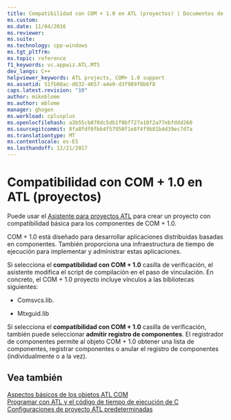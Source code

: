 ```yaml
---
title: Compatibilidad con COM + 1.0 en ATL (proyectos) | Documentos de Microsoft
ms.custom: 
ms.date: 11/04/2016
ms.reviewer: 
ms.suite: 
ms.technology: cpp-windows
ms.tgt_pltfrm: 
ms.topic: reference
f1_keywords: vc.appwiz.ATL.MTS
dev_langs: C++
helpviewer_keywords: ATL projects, COM+ 1.0 support
ms.assetid: 51fb08ac-d632-4657-a4e0-d3f989f0b6f8
caps.latest.revision: "10"
author: mikeblome
ms.author: mblome
manager: ghogen
ms.workload: cplusplus
ms.openlocfilehash: a3b55cb078dc5db1f0bf727a10f2a77ebfddd260
ms.sourcegitcommit: 8fa8fdf0fbb4f57950f1e8f4f9b81b4d39ec7d7a
ms.translationtype: MT
ms.contentlocale: es-ES
ms.lasthandoff: 12/21/2017
---
```

# <a name="com-10-support-in-atl-projects"></a>Compatibilidad con COM + 1.0 en ATL (proyectos)
Puede usar el [Asistente para proyectos ATL](../../atl/reference/creating-an-atl-project.md) para crear un proyecto con compatibilidad básica para los componentes de COM + 1.0.  
  
 COM + 1.0 está diseñado para desarrollar aplicaciones distribuidas basadas en componentes. También proporciona una infraestructura de tiempo de ejecución para implementar y administrar estas aplicaciones.  
  
 Si selecciona el **compatibilidad con COM + 1.0** casilla de verificación, el asistente modifica el script de compilación en el paso de vinculación. En concreto, el COM + 1.0 proyecto incluye vínculos a las bibliotecas siguientes:  
  
-   Comsvcs.lib.  
  
-   Mtxguid.lib  
  
 Si selecciona el **compatibilidad con COM + 1.0** casilla de verificación, también puede seleccionar **admitir registro de componentes**. El registrador de componentes permite al objeto COM + 1.0 obtener una lista de componentes, registrar componentes o anular el registro de componentes (individualmente o a la vez).  
  
## <a name="see-also"></a>Vea también  
 [Aspectos básicos de los objetos ATL COM](../../atl/fundamentals-of-atl-com-objects.md)   
 [Programar con ATL y el código de tiempo de ejecución de C](../../atl/programming-with-atl-and-c-run-time-code.md)   
 [Configuraciones de proyecto ATL predeterminadas](../../atl/reference/default-atl-project-configurations.md)

